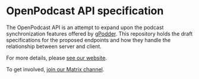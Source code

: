 # OpenPodcast API specification

The OpenPodcast API is an attempt to expand upon the podcast synchronization features offered by [gPodder](https://gpodder.net). This repository holds the draft specifications for the proposed endpoints and how they handle the relationship between server and client.

For more details, please [see our website](https://openpodcastapi.org).

To get involved, [join our Matrix channel](https://matrix.to/#/!ZHdcrdWSgxXRREuJdU:matrix.org).
